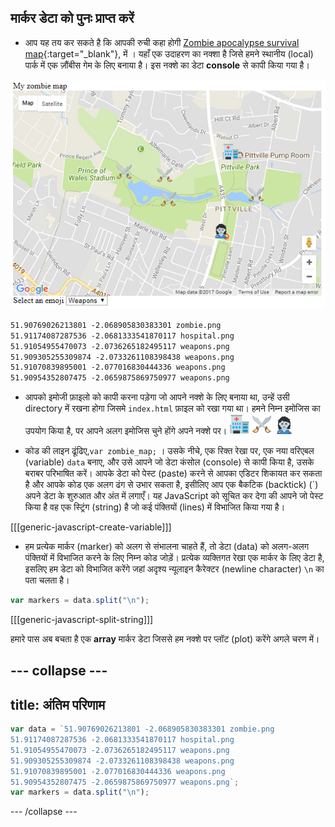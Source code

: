 ## मार्कर डेटा को पुनः प्राप्त करें

+ आप यह तय कर सकते है कि आपकी रुची कहा होगी [Zombie apocalypse survival map](https://projects.raspberrypi.org/hi-IN/projects/zombie-apocalypse-map){:target="_blank"}, में । यहाँ एक उदाहरण का नक्शा है जिसे हमने स्थानीय (local) पार्क में एक ज़ौंबीस गेम के लिए बनाया है। इस नक्शे का डेटा **console** से कापी किया गया है।

![डेटा के साथ नक्शा](images/map-precreated.png)

```html
51.90769026213801 -2.068905830383301 zombie.png
51.91174087287536 -2.0681333541870117 hospital.png
51.91054955470073 -2.0736265182495117 weapons.png
51.909305255309874 -2.0733261108398438 weapons.png
51.91070839895001 -2.077016830444336 weapons.png
51.90954352807475 -2.0659875869750977 weapons.png
```

+ आपको इमोजी फ़ाइलो को कापी करना पड़ेगा जो आपने नक्शे के लिए बनाया था, उन्हें उसी directory में रखना होगा जिसमे `index.html` फ़ाइल को रखा गया था। हमने निम्न इमोजिस का उपयोग किया है, पर आपने अलग इमोजिस चुने होंगे अपने नक्शे पर। 
![अस्पताल](images/hospital.png) ![हथियार](images/weapons.png) ![ज़ोंबी](images/zombie.png)

+ कोड की लाइन ढूंढिए,`var zombie_map;` । उसके नीचे, एक रिक्त रेखा पर, एक नया वरिएबल (variable) `data` बनाए, और उसे आपने जो डेटा कंसोल (console) से कापी किया है, उसके बराबर परिभाषित करें। आपके डेटा को पेस्ट (paste) करने से आपका एडिटर शिकायत कर सकता है और आपके कोड एक अलग ढंग से उभार सकता है, इसीलिए आप एक बैकटिक (backtick) (\`) अपने डेटा के शुरुआत और अंत में लगाएँ। यह JavaScript को सूचित कर देगा की आपने जो पेस्ट किया है वह एक स्ट्रिंग (string) है जो कई पंक्तियों (lines) में विभाजित किया गया है।

[[[generic-javascript-create-variable]]]

+ हम प्रत्येक मार्कर (marker) को अलग से संभालना चाहते हैं, तो डेटा (data) को अलग-अलग पंक्तियों में विभाजित करने के लिए निम्न कोड जोड़ें। प्रत्येक व्यक्तिगत रेखा एक मार्कर के लिए डेटा है, इसलिए हम डेटा को विभाजित करेंगे जहां अदृश्य न्यूलाइन कैरेक्टर (newline character) `\n` का पता चलता है।

```JavaScript
var markers = data.split("\n");
```

[[[generic-javascript-split-string]]]

हमारे पास अब बचता है एक **array** मार्कर डेटा जिससे हम नक्शे पर प्लॉट (plot) करेंगे अगले चरण में।

--- collapse ---
---
title: अंतिम परिणाम
---

```JavaScript
var data = `51.90769026213801 -2.068905830383301 zombie.png
51.91174087287536 -2.0681333541870117 hospital.png
51.91054955470073 -2.0736265182495117 weapons.png
51.909305255309874 -2.0733261108398438 weapons.png
51.91070839895001 -2.077016830444336 weapons.png
51.90954352807475 -2.0659875869750977 weapons.png`;
var markers = data.split("\n");
```

--- /collapse ---